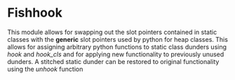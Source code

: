 # Fishhook

This module allows for swapping out the slot pointers contained in static
classes with the **generic** slot pointers used by python for heap classes.
This allows for assigning arbitrary python functions to static class dunders
using *hook* and *hook_cls* and for applying new functionality to previously
unused dunders. A stitched static dunder can be restored to original
functionality using the *unhook* function
